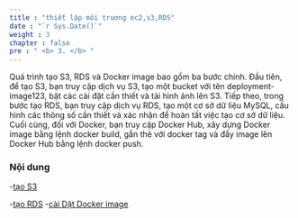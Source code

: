 ```yaml
---
title : "thiết lập môi truơng ec2,s3,RDS"
date : "`r Sys.Date()`"
weight : 3
chapter : false
pre : " <b> 3. </b> "
---
```


Quá trình tạo S3, RDS và Docker image bao gồm ba bước chính. Đầu tiên, để tạo S3, bạn truy cập dịch vụ S3, tạo một bucket với tên deployment-image123, bật các cài đặt cần thiết và tải hình ảnh lên S3. Tiếp theo, trong bước tạo RDS, bạn truy cập dịch vụ RDS, tạo một cơ sở dữ liệu MySQL, cấu hình các thông số cần thiết và xác nhận để hoàn tất việc tạo cơ sở dữ liệu. Cuối cùng, đối với Docker, bạn truy cập Docker Hub, xây dựng Docker image bằng lệnh docker build, gắn thẻ với docker tag và đẩy image lên Docker Hub bằng lệnh docker push.

### Nội dung

 -[tạo S3](3.1-create-s3-uploadimage/) 
 
 -[tạo RDS](3.2-Create-RDS/)
 -[cài Dặt Docker image](3.3-setupDocker-Image/)